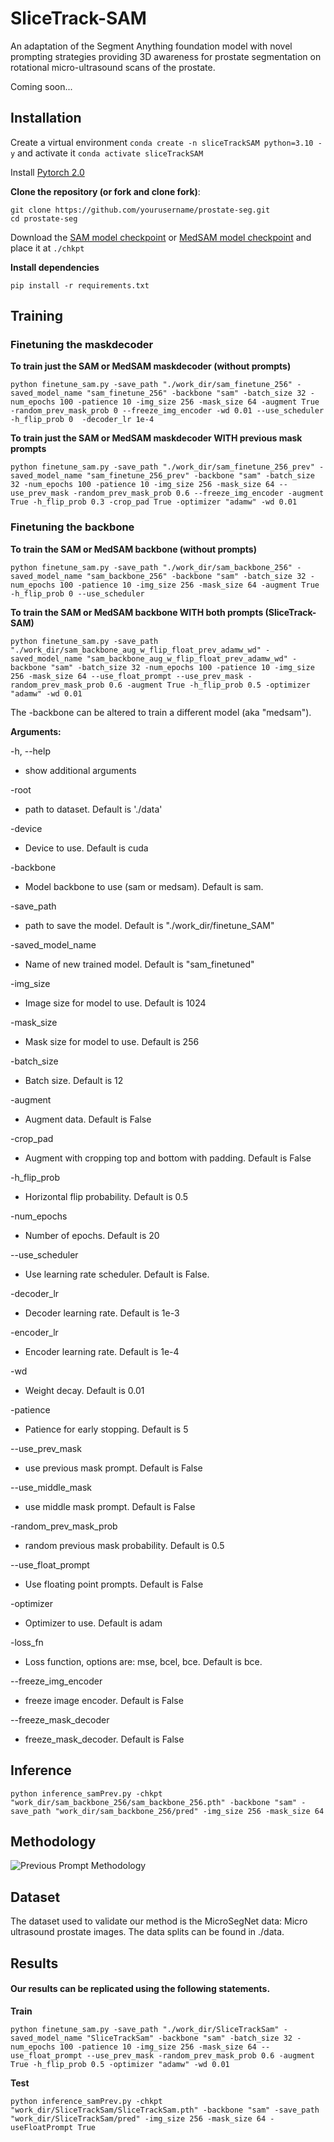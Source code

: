 # SliceTrack-SAM
An adaptation of the Segment Anything foundation model with novel prompting strategies providing 3D awareness for prostate segmentation on rotational micro-ultrasound scans of the prostate.

Coming soon...

## Installation
Create a virtual environment `conda create -n sliceTrackSAM python=3.10 -y` and activate it `conda activate sliceTrackSAM`

Install [Pytorch 2.0](https://pytorch.org/get-started/locally/)

**Clone the repository (or fork and clone fork)**:

```
git clone https://github.com/yourusername/prostate-seg.git
cd prostate-seg
```
Download the [SAM model checkpoint](https://github.com/facebookresearch/segment-anything?tab=readme-ov-file#model-checkpoints) or [MedSAM model checkpoint](https://drive.google.com/drive/folders/1ETWmi4AiniJeWOt6HAsYgTjYv_fkgzoN?usp=drive_link) and place it at `./chkpt`

**Install dependencies**
```
pip install -r requirements.txt
```


## Training

### Finetuning the maskdecoder 
**To train just the SAM or MedSAM maskdecoder (without prompts)**
```
python finetune_sam.py -save_path "./work_dir/sam_finetune_256" -saved_model_name "sam_finetune_256" -backbone "sam" -batch_size 32 -num_epochs 100 -patience 10 -img_size 256 -mask_size 64 -augment True -random_prev_mask_prob 0 --freeze_img_encoder -wd 0.01 --use_scheduler -h_flip_prob 0  -decoder_lr 1e-4
```

**To train just the SAM or MedSAM maskdecoder WITH previous mask prompts**
```
python finetune_sam.py -save_path "./work_dir/sam_finetune_256_prev" -saved_model_name "sam_finetune_256_prev" -backbone "sam" -batch_size 32 -num_epochs 100 -patience 10 -img_size 256 -mask_size 64 --use_prev_mask -random_prev_mask_prob 0.6 --freeze_img_encoder -augment True -h_flip_prob 0.3 -crop_pad True -optimizer "adamw" -wd 0.01
```

### Finetuning the backbone 
**To train the SAM or MedSAM backbone (without prompts)**
```
python finetune_sam.py -save_path "./work_dir/sam_backbone_256" -saved_model_name "sam_backbone_256" -backbone "sam" -batch_size 32 -num_epochs 100 -patience 10 -img_size 256 -mask_size 64 -augment True -h_flip_prob 0 --use_scheduler

```

**To train the SAM or MedSAM backbone WITH both prompts (SliceTrack-SAM)**
```
python finetune_sam.py -save_path "./work_dir/sam_backbone_aug_w_flip_float_prev_adamw_wd" -saved_model_name "sam_backbone_aug_w_flip_float_prev_adamw_wd" -backbone "sam" -batch_size 32 -num_epochs 100 -patience 10 -img_size 256 -mask_size 64 --use_float_prompt --use_prev_mask -random_prev_mask_prob 0.6 -augment True -h_flip_prob 0.5 -optimizer "adamw" -wd 0.01

```

The -backbone can be altered to train a different model (aka "medsam").

**Arguments:**  

-h, --help          
* show additional arguments

-root
* path to dataset. Default is './data'

-device
* Device to use. Default is cuda

-backbone
* Model backbone to use (sam or medsam). Default is sam.

-save_path
* path to save the model. Default is "./work_dir/finetune_SAM"

-saved_model_name
* Name of new trained model. Default is "sam_finetuned"

-img_size
* Image size for model to use. Default is 1024

-mask_size
* Mask size for model to use. Default is 256

-batch_size
* Batch size. Default is 12

-augment  
* Augment data. Default is False
  
-crop_pad  
* Augment with cropping top and bottom with padding. Default is False
    
-h_flip_prob
* Horizontal flip probability. Default is 0.5
  
-num_epochs
* Number of epochs. Default is 20

--use_scheduler
* Use learning rate scheduler. Default is False.

-decoder_lr
* Decoder learning rate. Default is 1e-3

-encoder_lr
* Encoder learning rate. Default is 1e-4

-wd
* Weight decay. Default is 0.01

-patience
* Patience for early stopping. Default is 5

--use_prev_mask
* use previous mask prompt. Default is False

--use_middle_mask
* use middle mask prompt. Default is False

-random_prev_mask_prob
* random previous mask probability. Default is 0.5

--use_float_prompt
* Use floating point prompts. Default is False

-optimizer
* Optimizer to use. Default is adam

-loss_fn
* Loss function, options are: mse, bcel, bce. Default is bce.
  
--freeze_img_encoder
* freeze image encoder. Default is False

--freeze_mask_decoder
* freeze_mask_decoder. Default is False



## Inference
```
python inference_samPrev.py -chkpt "work_dir/sam_backbone_256/sam_backbone_256.pth" -backbone "sam" -save_path "work_dir/sam_backbone_256/pred" -img_size 256 -mask_size 64
```


## Methodology
![Previous Prompt Methodology](./docs/previousMaskPrompt_method.png)

## Dataset
The dataset used to validate our method is the MicroSegNet data: Micro ultrasound prostate images. The data splits can be found in ./data. 

## Results
#### Our results can be replicated using the following statements.
**Train**
```
python finetune_sam.py -save_path "./work_dir/SliceTrackSam" -saved_model_name "SliceTrackSam" -backbone "sam" -batch_size 32 -num_epochs 100 -patience 10 -img_size 256 -mask_size 64 --use_float_prompt --use_prev_mask -random_prev_mask_prob 0.6 -augment True -h_flip_prob 0.5 -optimizer "adamw" -wd 0.01
```
**Test**
```
python inference_samPrev.py -chkpt "work_dir/SliceTrackSam/SliceTrackSam.pth" -backbone "sam" -save_path "work_dir/SliceTrackSam/pred" -img_size 256 -mask_size 64 -useFloatPrompt True
```

